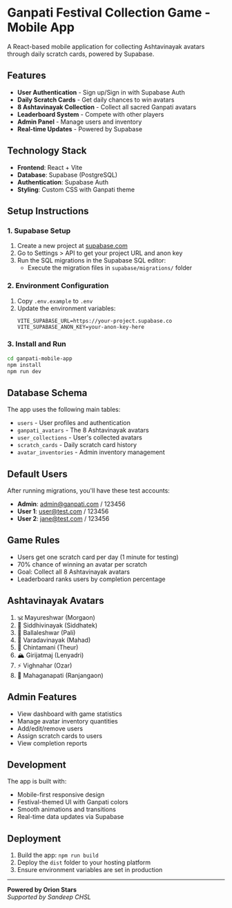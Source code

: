 # Ganpati Festival Collection Game - Mobile App

A React-based mobile application for collecting Ashtavinayak avatars through daily scratch cards, powered by Supabase.

## Features

- **User Authentication** - Sign up/Sign in with Supabase Auth
- **Daily Scratch Cards** - Get daily chances to win avatars
- **8 Ashtavinayak Collection** - Collect all sacred Ganpati avatars
- **Leaderboard System** - Compete with other players
- **Admin Panel** - Manage users and inventory
- **Real-time Updates** - Powered by Supabase

## Technology Stack

- **Frontend**: React + Vite
- **Database**: Supabase (PostgreSQL)
- **Authentication**: Supabase Auth
- **Styling**: Custom CSS with Ganpati theme

## Setup Instructions

### 1. Supabase Setup

1. Create a new project at [supabase.com](https://supabase.com)
2. Go to Settings > API to get your project URL and anon key
3. Run the SQL migrations in the Supabase SQL editor:
   - Execute the migration files in `supabase/migrations/` folder

### 2. Environment Configuration

1. Copy `.env.example` to `.env`
2. Update the environment variables:
   ```
   VITE_SUPABASE_URL=https://your-project.supabase.co
   VITE_SUPABASE_ANON_KEY=your-anon-key-here
   ```

### 3. Install and Run

```bash
cd ganpati-mobile-app
npm install
npm run dev
```

## Database Schema

The app uses the following main tables:
- `users` - User profiles and authentication
- `ganpati_avatars` - The 8 Ashtavinayak avatars
- `user_collections` - User's collected avatars
- `scratch_cards` - Daily scratch card history
- `avatar_inventories` - Admin inventory management

## Default Users

After running migrations, you'll have these test accounts:
- **Admin**: admin@ganpati.com / 123456
- **User 1**: user@test.com / 123456  
- **User 2**: jane@test.com / 123456

## Game Rules

- Users get one scratch card per day (1 minute for testing)
- 70% chance of winning an avatar per scratch
- Goal: Collect all 8 Ashtavinayak avatars
- Leaderboard ranks users by completion percentage

## Ashtavinayak Avatars

1. 🕉️ Mayureshwar (Morgaon)
2. 🐘 Siddhivinayak (Siddhatek)
3. 🙏 Ballaleshwar (Pali)
4. 💎 Varadavinayak (Mahad)
5. 🌟 Chintamani (Theur)
6. 🏔️ Girijatmaj (Lenyadri)
7. ⚡ Vighnahar (Ozar)
8. 👑 Mahaganapati (Ranjangaon)

## Admin Features

- View dashboard with game statistics
- Manage avatar inventory quantities
- Add/edit/remove users
- Assign scratch cards to users
- View completion reports

## Development

The app is built with:
- Mobile-first responsive design
- Festival-themed UI with Ganpati colors
- Smooth animations and transitions
- Real-time data updates via Supabase

## Deployment

1. Build the app: `npm run build`
2. Deploy the `dist` folder to your hosting platform
3. Ensure environment variables are set in production

---

**Powered by Orion Stars**  
*Supported by Sandeep CHSL*